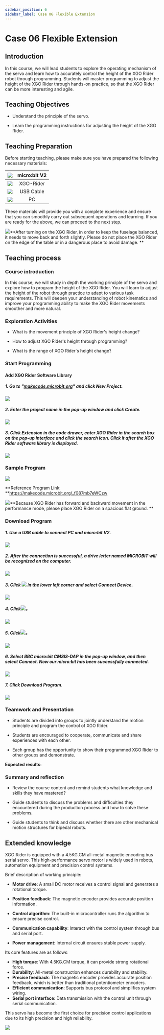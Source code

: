 ```yaml
---
sidebar_position: 6
sidebar_label: Case 06 Flexible Extension
---
```


# Case 06 Flexible Extension

## Introduction

In this course, we will lead students to explore the operating mechanism of the servo and learn how to accurately control the height of the XGO Rider robot through programming. Students will master programming to adjust the height of the XGO Rider through hands-on practice, so that the XGO Rider can be more interesting and agile.



## Teaching Objectives

- Understand the principle of the servo.

- Learn the programming instructions for adjusting the height of the XGO Rider.

## Teaching Preparation

Before starting teaching, please make sure you have prepared the following necessary materials:

| ![](https://wiki-media-ef.oss-cn-hongkong.aliyuncs.com/docs/microbit/robot/xgo-rider-kit/images/microbit-xgo-rider-kit-case-01.png) | micro:bit  V2 |
| :----------------------------------------------------------: | :-----------: |
| ![](https://wiki-media-ef.oss-cn-hongkong.aliyuncs.com/docs/microbit/robot/xgo-rider-kit/images/microbit-xgo-rider-kit-case-19.png) |   XGO-Rider   |
| ![](https://wiki-media-ef.oss-cn-hongkong.aliyuncs.com/docs/microbit/robot/xgo-rider-kit/images/microbit-xgo-rider-kit-case-02.png) |   USB Cable   |
| ![](https://wiki-media-ef.oss-cn-hongkong.aliyuncs.com/docs/microbit/robot/xgo-rider-kit/images/microbit-xgo-rider-kit-case-03.png) |      PC       |

These materials will provide you with a complete experience and ensure that you can smoothly carry out subsequent operations and learning. If you are ready for the above, we can proceed to the next step.

![](https://wiki-media-ef.oss-cn-hongkong.aliyuncs.com/docs/microbit/robot/xgo-rider-kit/images/microbit-xgo-rider-kit-read-01.png)**After turning on the XGO Rider, in order to keep the fuselage balanced, it needs to move back and forth slightly. Please do not place the XGO Rider on the edge of the table or in a dangerous place to avoid damage. **

## Teaching process

### Course introduction

In this course, we will study in depth the working principle of the servo and explore how to program the height of the XGO Rider. You will learn to adjust the height of the robot through practice to adapt to various task requirements. This will deepen your understanding of robot kinematics and improve your programming ability to make the XGO Rider movements smoother and more natural.

### Exploration Activities

- What is the movement principle of XGO Rider's height change?

- How to adjust XGO Rider's height through programming?

- What is the range of XGO Rider's height change?

### Start Programming

#### Add XGO Rider Software Library

##### 1. Go to "[makecode.microbit.org](https://makecode.microbit.org)" and click **New Project**.



![](https://wiki-media-ef.oss-cn-hongkong.aliyuncs.com/docs/microbit/robot/xgo-rider-kit/images/microbit-xgo-rider-kit-case-04.png)



##### 2. Enter the project name in the pop-up window and click **Create**.

![](https://wiki-media-ef.oss-cn-hongkong.aliyuncs.com/docs/microbit/robot/xgo-rider-kit/images/microbit-xgo-rider-kit-case-05.png)



##### 3. Click **Extension** in the code drawer, enter **XGO Rider** in the search box on the pop-up interface and click the search icon. Click it after the **XGO Rider** software library is displayed.



![](https://wiki-media-ef.oss-cn-hongkong.aliyuncs.com/docs/microbit/robot/xgo-rider-kit/images/microbit-xgo-rider-kit-case-07.png)



### Sample Program



![](https://wiki-media-ef.oss-cn-hongkong.aliyuncs.com/docs/microbit/robot/xgo-rider-kit/images/microbit-xgo-rider-kit-case-105.png)



**Reference Program Link: **https://makecode.microbit.org/_f087mb7eWCzw



![](https://wiki-media-ef.oss-cn-hongkong.aliyuncs.com/docs/microbit/building-blocks/microbit-space-science-kit/images/microbit-space-science-kit-read03.png)**Because XGO Rider has forward and backward movement in the performance mode, please place XGO Rider on a spacious flat ground. **

### Download Program

##### 1. Use a USB cable to connect PC and micro:bit V2.



![](https://wiki-media-ef.oss-cn-hongkong.aliyuncs.com/docs/microbit/robot/xgo-rider-kit/images/microbit-xgo-rider-kit-case-09.gif)



##### 2. After the connection is successful, a drive letter named MICROBIT will be recognized on the computer.



![](https://wiki-media-ef.oss-cn-hongkong.aliyuncs.com/docs/microbit/robot/xgo-rider-kit/images/microbit-xgo-rider-kit-case-10.png)



##### 3. Click ![](https://wiki-media-ef.oss-cn-hongkong.aliyuncs.com/docs/microbit/robot/xgo-rider-kit/images/microbit-xgo-rider-kit-case-11.png) in the lower left corner and select **Connect Device**.



![](https://wiki-media-ef.oss-cn-hongkong.aliyuncs.com/docs/microbit/robot/xgo-rider-kit/images/microbit-xgo-rider-kit-case-12.png)



##### 4. Click![](https://wiki-media-ef.oss-cn-hongkong.aliyuncs.com/docs/microbit/robot/xgo-rider-kit/images/microbit-xgo-rider-kit-case-13.png)。



![](https://wiki-media-ef.oss-cn-hongkong.aliyuncs.com/docs/microbit/robot/xgo-rider-kit/images/microbit-xgo-rider-kit-case-14.png)



##### 5. Click![](https://wiki-media-ef.oss-cn-hongkong.aliyuncs.com/docs/microbit/robot/xgo-rider-kit/images/microbit-xgo-rider-kit-case-15.png)。



![](https://wiki-media-ef.oss-cn-hongkong.aliyuncs.com/docs/microbit/robot/xgo-rider-kit/images/microbit-xgo-rider-kit-case-16.png)



##### 6. Select **BBC micro:bit CMSIS-DAP** in the pop-up window, and then select **Connect**. Now our micro:bit has been successfully connected.



![](https://wiki-media-ef.oss-cn-hongkong.aliyuncs.com/docs/microbit/robot/xgo-rider-kit/images/microbit-xgo-rider-kit-case-17.png)



##### 7. Click **Download Program**.



![](https://wiki-media-ef.oss-cn-hongkong.aliyuncs.com/docs/microbit/robot/xgo-rider-kit/images/microbit-xgo-rider-kit-case-18.png)



### Teamwork and Presentation

- Students are divided into groups to jointly understand the motion principle and program the control of XGO Rider.

- Students are encouraged to cooperate, communicate and share experiences with each other.

- Each group has the opportunity to show their programmed XGO Rider to other groups and demonstrate.

**Expected results:**



### Summary and reflection

- Review the course content and remind students what knowledge and skills they have mastered?

- Guide students to discuss the problems and difficulties they encountered during the production process and how to solve these problems.

- Guide students to think and discuss whether there are other mechanical motion structures for bipedal robots.

## Extended knowledge

XGO Rider is equipped with a 4.5KG.CM all-metal magnetic encoding bus serial servo. This high-performance servo motor is widely used in robots, automation equipment and precision control systems.

Brief description of working principle:

- **Motor drive**: A small DC motor receives a control signal and generates a rotational torque.

- **Position feedback**: The magnetic encoder provides accurate position information.

- **Control algorithm**: The built-in microcontroller runs the algorithm to ensure precise control.
- **Communication capability**: Interact with the control system through bus and serial port.
- **Power management**: Internal circuit ensures stable power supply.

Its core features are as follows:

- **High torque**: With 4.5KG.CM torque, it can provide strong rotational force.
- **Durability**: All-metal construction enhances durability and stability.
- **Precise feedback**: The magnetic encoder provides accurate position feedback, which is better than traditional potentiometer encoders.
- **Efficient communication**: Supports bus protocol and simplifies system wiring.
- **Serial port interface**: Data transmission with the control unit through serial communication.

This servo has become the first choice for precision control applications due to its high precision and high reliability.

![](https://wiki-media-ef.oss-cn-hongkong.aliyuncs.com/docs/microbit/robot/xgo-rider-kit/images/microbit-xgo-rider-kit-case-06-4.gif)

